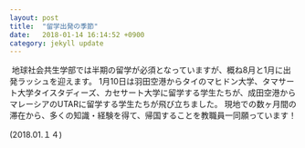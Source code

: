 ```yaml
---
layout: post
title:  "留学出発の季節"
date:   2018-01-14 16:14:52 +0900
category: jekyll update
---
```


<img src="{{ '/assets/images/v1/201８/01/image3-720x540.jpeg' | relative_url }}" alt="">
地球社会共生学部では半期の留学が必須となっていますが、概ね8月と1月に出発ラッシュを迎えます。
1月10日は羽田空港からタイのマヒドン大学、タマサート大学タイスタディーズ、カセサート大学に留学する学生たちが、成田空港からマレーシアのUTARに留学する学生たちが飛び立ちました。
現地での数ヶ月間の滞在から、多くの知識・経験を得て、帰国することを教職員一同願っています！

(2018.01.１４)

[jekyll-docs]: https://jekyllrb.com/docs/home
[jekyll-gh]:   https://github.com/jekyll/jekyll
[jekyll-talk]: https://talk.jekyllrb.com/
